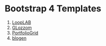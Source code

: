 ﻿# Bootstrap 4 Templates

1. [LoopLAB](https://tjmukurumbira.github.io/bootstrap4/LoopLAB/index.htm)
2. [GLozzom](https://tjmukurumbira.github.io/bootstrap4/glozzom/index.html)
3. [PortfolioGrid](https://tjmukurumbira.github.io/bootstrap4/PortfolioGrid/index.htm)
4. [blogen](https://tjmukurumbira.github.io/bootstrap4/blogen/index.html)
 
